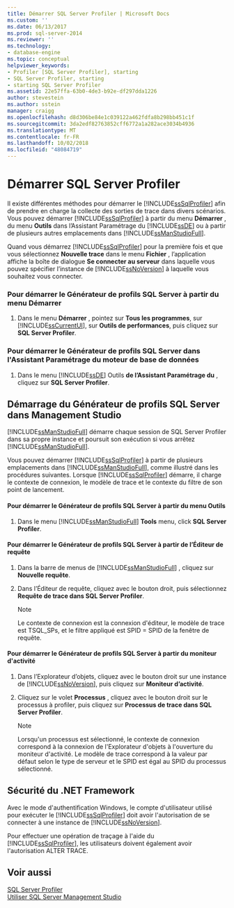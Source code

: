 ```yaml
---
title: Démarrer SQL Server Profiler | Microsoft Docs
ms.custom: ''
ms.date: 06/13/2017
ms.prod: sql-server-2014
ms.reviewer: ''
ms.technology:
- database-engine
ms.topic: conceptual
helpviewer_keywords:
- Profiler [SQL Server Profiler], starting
- SQL Server Profiler, starting
- starting SQL Server Profiler
ms.assetid: 22e57ffa-63b0-4de3-b92e-df297dda1226
author: stevestein
ms.author: sstein
manager: craigg
ms.openlocfilehash: d8d306be84e1c039122a462fdfa8b298bb451c1f
ms.sourcegitcommit: 3da2edf82763852cff6772a1a282ace3034b4936
ms.translationtype: MT
ms.contentlocale: fr-FR
ms.lasthandoff: 10/02/2018
ms.locfileid: "48084719"
---
```

# <a name="start-sql-server-profiler"></a>Démarrer SQL Server Profiler
  Il existe différentes méthodes pour démarrer le [!INCLUDE[ssSqlProfiler](../../includes/sssqlprofiler-md.md)] afin de prendre en charge la collecte des sorties de trace dans divers scénarios. Vous pouvez démarrer [!INCLUDE[ssSqlProfiler](../../includes/sssqlprofiler-md.md)] à partir du menu **Démarrer** , du menu **Outils** dans l’Assistant Paramétrage du [!INCLUDE[ssDE](../../includes/ssde-md.md)] ou à partir de plusieurs autres emplacements dans [!INCLUDE[ssManStudioFull](../../includes/ssmanstudiofull-md.md)].  
  
 Quand vous démarrez [!INCLUDE[ssSqlProfiler](../../includes/sssqlprofiler-md.md)] pour la première fois et que vous sélectionnez **Nouvelle trace** dans le menu **Fichier** , l’application affiche la boîte de dialogue **Se connecter au serveur** dans laquelle vous pouvez spécifier l’instance de [!INCLUDE[ssNoVersion](../../includes/ssnoversion-md.md)] à laquelle vous souhaitez vous connecter.  
  
### <a name="to-start-sql-server-profiler-from-the-start-menu"></a>Pour démarrer le Générateur de profils SQL Server à partir du menu Démarrer  
  
1.  Dans le menu **Démarrer** , pointez sur **Tous les programmes**, sur [!INCLUDE[ssCurrentUI](../../includes/sscurrentui-md.md)], sur **Outils de performances**, puis cliquez sur **SQL Server Profiler**.  
  
### <a name="to-start-sql-server-profiler-in-database-engine-tuning-advisor"></a>Pour démarrer le Générateur de profils SQL Server dans l'Assistant Paramétrage du moteur de base de données  
  
1.  Dans le menu [!INCLUDE[ssDE](../../includes/ssde-md.md)] Outils **de l’Assistant Paramétrage du** , cliquez sur **SQL Server Profiler**.  
  
## <a name="starting-sql-server-profiler-in-management-studio"></a>Démarrage du Générateur de profils SQL Server dans Management Studio  
 [!INCLUDE[ssManStudioFull](../../includes/ssmanstudiofull-md.md)] démarre chaque session de SQL Server Profiler dans sa propre instance et poursuit son exécution si vous arrêtez [!INCLUDE[ssManStudioFull](../../includes/ssmanstudiofull-md.md)].  
  
 Vous pouvez démarrer [!INCLUDE[ssSqlProfiler](../../includes/sssqlprofiler-md.md)] à partir de plusieurs emplacements dans [!INCLUDE[ssManStudioFull](../../includes/ssmanstudiofull-md.md)], comme illustré dans les procédures suivantes. Lorsque [!INCLUDE[ssSqlProfiler](../../includes/sssqlprofiler-md.md)] démarre, il charge le contexte de connexion, le modèle de trace et le contexte du filtre de son point de lancement.  
  
#### <a name="to-start-sql-server-profiler-from-the-tools-menu"></a>Pour démarrer le Générateur de profils SQL Server à partir du menu Outils  
  
1.  Dans le menu [!INCLUDE[ssManStudioFull](../../includes/ssmanstudiofull-md.md)] **Tools** menu, click **SQL Server Profiler**.  
  
#### <a name="to-start-sql-server-profiler-from-the-query-editor"></a>Pour démarrer le Générateur de profils SQL Server à partir de l’Éditeur de requête  
  
1.  Dans la barre de menus de [!INCLUDE[ssManStudioFull](../../includes/ssmanstudiofull-md.md)] , cliquez sur **Nouvelle requête**.  
  
2.  Dans l’Éditeur de requête, cliquez avec le bouton droit, puis sélectionnez **Requête de trace dans SQL Server Profiler**.  
  
    > [!NOTE]  
    >  Le contexte de connexion est la connexion d'éditeur, le modèle de trace est TSQL_SPs, et le filtre appliqué est SPID = SPID de la fenêtre de requête.  
  
#### <a name="to-start-sql-server-profiler-from-activity-monitor"></a>Pour démarrer le Générateur de profils SQL Server à partir du moniteur d'activité  
  
1.  Dans l’Explorateur d’objets, cliquez avec le bouton droit sur une instance de [!INCLUDE[ssNoVersion](../../includes/ssnoversion-md.md)], puis cliquez sur **Moniteur d’activité**.  
  
2.  Cliquez sur le volet **Processus** , cliquez avec le bouton droit sur le processus à profiler, puis cliquez sur **Processus de trace dans SQL Server Profiler**.  
  
    > [!NOTE]  
    >  Lorsqu'un processus est sélectionné, le contexte de connexion correspond à la connexion de l'Explorateur d'objets à l'ouverture du moniteur d'activité. Le modèle de trace correspond à la valeur par défaut selon le type de serveur et le SPID est égal au SPID du processus sélectionné.  
  
## <a name="net-framework-security"></a>Sécurité du .NET Framework  
 Avec le mode d'authentification Windows, le compte d'utilisateur utilisé pour exécuter le [!INCLUDE[ssSqlProfiler](../../includes/sssqlprofiler-md.md)] doit avoir l'autorisation de se connecter à une instance de [!INCLUDE[ssNoVersion](../../includes/ssnoversion-md.md)].  
  
 Pour effectuer une opération de traçage à l'aide du [!INCLUDE[ssSqlProfiler](../../includes/sssqlprofiler-md.md)], les utilisateurs doivent également avoir l'autorisation ALTER TRACE.  
  
## <a name="see-also"></a>Voir aussi  
 [SQL Server Profiler](sql-server-profiler.md)   
 [Utiliser SQL Server Management Studio](../../database-engine/use-sql-server-management-studio.md)  
  
  

